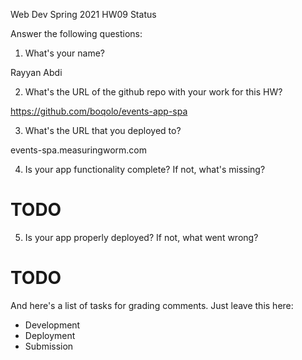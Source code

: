 
Web Dev Spring 2021 HW09 Status

Answer the following questions:


1. What's your name?

Rayyan Abdi

2. What's the URL of the github repo with your work for this HW?

https://github.com/boqolo/events-app-spa

3. What's the URL that you deployed to?

events-spa.measuringworm.com

4. Is your app functionality complete? If not, what's missing?

# TODO

5. Is your app properly deployed? If not, what went wrong?

# TODO



And here's a list of tasks for grading comments. Just leave this here:
 - Development
 - Deployment
 - Submission
